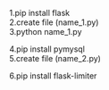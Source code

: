 1.pip install flask  
2.create file (name_1.py)  
3.python name_1.py  

4.pip install pymysql  
5.create file (name_2.py)  

6.pip install flask-limiter  